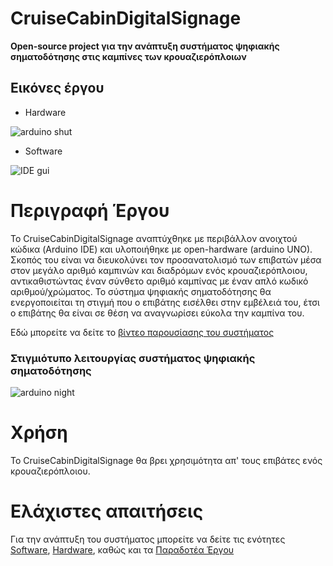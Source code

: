 # CruiseCabinDigitalSignage

**Open-source project για την ανάπτυξη συστήματος ψηφιακής σηματοδότησης στις καμπίνες των κρουαζιερόπλοιων**

## Εικόνες έργου

- Hardware

![arduino shut](https://github.com/giannismav/CruiseCabinDigitalSignage/blob/master/Images/arduino_shut.jpg)

- Software

![IDE gui](https://github.com/giannismav/CruiseCabinDigitalSignage/blob/master/Images/IDE_interface.png)

# Περιγραφή Έργου

To CruiseCabinDigitalSignage αναπτύχθηκε με περιβάλλον ανοιχτού κώδικα (Arduino IDE) και υλοποιήθηκε με open-hardware (arduino UNO). Σκοπός του είναι να διευκολύνει τον προσανατολισμό των επιβατών μέσα στον μεγάλο αριθμό καμπινών και διαδρόμων ενός κρουαζιερόπλοιου, αντικαθιστώντας έναν σύνθετο αριθμό καμπίνας με έναν απλό κωδικό αριθμού/χρώματος. Το σύστημα ψηφιακής σηματοδότησης θα ενεργοποιείται τη στιγμή που ο επιβάτης εισέλθει στην εμβέλειά του, έτσι ο επιβάτης θα είναι σε θέση να αναγνωρίσει εύκολα την καμπίνα του.

Εδώ μπορείτε να δείτε το [βίντεο παρουσίασης του συστήματος](http://www.youtube.com/watch?v=ZCGXPRQu6t0)

### Στιγμιότυπο λειτουργίας συστήματος ψηφιακής σηματοδότησης

![arduino night](https://github.com/giannismav/CruiseCabinDigitalSignage/blob/master/Images/arduino_night_4.jpg)

# Χρήση

To CruiseCabinDigitalSignage θα βρει χρησιμότητα απ' τους επιβάτες ενός κρουαζιερόπλοιου.

# Ελάχιστες απαιτήσεις

Για την ανάπτυξη του συστήματος μπορείτε να δείτε τις ενότητες [Software](https://github.com/giannismav/CruiseCabinDigitalSignage#software), [Hardware](https://github.com/giannismav/CruiseCabinDigitalSignage#hardware), καθώς και τα [Παραδοτέα Έργου](https://github.com/giannismav/CruiseCabinDigitalSignage#Παραδοτέα-Έργου)
